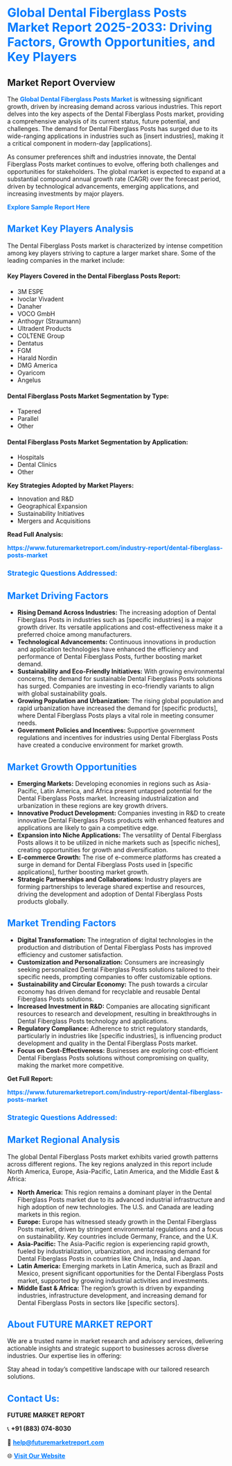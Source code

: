 <h1 style="color: #007BFF;">Global Dental Fiberglass Posts Market Report 2025-2033: Driving Factors, Growth Opportunities, and Key Players</h1>

<section id="overview">
<h2>Market Report Overview</h2>
<p>The <a href="https://www.futuremarketreport.com/industry-report/dental-fiberglass-posts-market" style="color: #007BFF; text-decoration: none;"><strong>Global Dental Fiberglass Posts Market</strong></a> is witnessing significant growth, driven by increasing demand across various industries. This report delves into the key aspects of the Dental Fiberglass Posts market, providing a comprehensive analysis of its current status, future potential, and challenges. The demand for Dental Fiberglass Posts has surged due to its wide-ranging applications in industries such as [insert industries], making it a critical component in modern-day [applications].</p>
<p>As consumer preferences shift and industries innovate, the Dental Fiberglass Posts market continues to evolve, offering both challenges and opportunities for stakeholders. The global market is expected to expand at a substantial compound annual growth rate (CAGR) over the forecast period, driven by technological advancements, emerging applications, and increasing investments by major players.</p>
</section>

<section id="overview">
<p><a href="https://www.futuremarketreport.com/request-sample/reportId=28557" style="color: #007BFF; text-decoration: none;"><strong>Explore Sample Report Here</strong></a></p>
</section>

<section id="key-players">
<h2 style="color: #007BFF;">Market Key Players Analysis</h2>
<p>The Dental Fiberglass Posts market is characterized by intense competition among key players striving to capture a larger market share. Some of the leading companies in the market include:</p>
<h4>Key Players Covered in the Dental Fiberglass Posts Report:</h4>
<ul><li>3M ESPE</li><li>Ivoclar Vivadent</li><li>Danaher</li><li>VOCO GmbH</li><li>Anthogyr (Straumann)</li><li>Ultradent Products</li><li>COLTENE Group</li><li>Dentatus</li><li>FGM</li><li>Harald Nordin</li><li>DMG America</li><li>Oyaricom</li><li>Angelus</li></ul>
<h4>Dental Fiberglass Posts Market Segmentation by Type:</h4>
<ul><li>Tapered</li><li>Parallel</li><li>Other</li></ul>

<h4>Dental Fiberglass Posts Market Segmentation by Application:</h4>
<ul><li>Hospitals</li><li>Dental Clinics</li><li>Other</li></ul>
<p><strong>Key Strategies Adopted by Market Players:</strong></p>
<ul>
<li>Innovation and R&D</li>
<li>Geographical Expansion</li>
<li>Sustainability Initiatives</li>
<li>Mergers and Acquisitions</li>
</ul>
</section>

<section>
<p><strong>Read Full Analysis: </strong></p><a href="https://www.futuremarketreport.com/industry-report/dental-fiberglass-posts-market" style="color: #007BFF; text-decoration: none;"><strong>https://www.futuremarketreport.com/industry-report/dental-fiberglass-posts-market</strong></a>
<h3 style="color: #007BFF;">Strategic Questions Addressed:</h3>
</section>

<section id="driving-factors">
<h2 style="color: #007BFF;">Market Driving Factors</h2>
<ul>
<li><strong>Rising Demand Across Industries:</strong> The increasing adoption of Dental Fiberglass Posts in industries such as [specific industries] is a major growth driver. Its versatile applications and cost-effectiveness make it a preferred choice among manufacturers.</li>
<li><strong>Technological Advancements:</strong> Continuous innovations in production and application technologies have enhanced the efficiency and performance of Dental Fiberglass Posts, further boosting market demand.</li>
<li><strong>Sustainability and Eco-Friendly Initiatives:</strong> With growing environmental concerns, the demand for sustainable Dental Fiberglass Posts solutions has surged. Companies are investing in eco-friendly variants to align with global sustainability goals.</li>
<li><strong>Growing Population and Urbanization:</strong> The rising global population and rapid urbanization have increased the demand for [specific products], where Dental Fiberglass Posts plays a vital role in meeting consumer needs.</li>
<li><strong>Government Policies and Incentives:</strong> Supportive government regulations and incentives for industries using Dental Fiberglass Posts have created a conducive environment for market growth.</li>
</ul>
</section>

<section id="growth-opportunities">
<h2 style="color: #007BFF;">Market Growth Opportunities</h2>
<ul>
<li><strong>Emerging Markets:</strong> Developing economies in regions such as Asia-Pacific, Latin America, and Africa present untapped potential for the Dental Fiberglass Posts market. Increasing industrialization and urbanization in these regions are key growth drivers.</li>
<li><strong>Innovative Product Development:</strong> Companies investing in R&D to create innovative Dental Fiberglass Posts products with enhanced features and applications are likely to gain a competitive edge.</li>
<li><strong>Expansion into Niche Applications:</strong> The versatility of Dental Fiberglass Posts allows it to be utilized in niche markets such as [specific niches], creating opportunities for growth and diversification.</li>
<li><strong>E-commerce Growth:</strong> The rise of e-commerce platforms has created a surge in demand for Dental Fiberglass Posts used in [specific applications], further boosting market growth.</li>
<li><strong>Strategic Partnerships and Collaborations:</strong> Industry players are forming partnerships to leverage shared expertise and resources, driving the development and adoption of Dental Fiberglass Posts products globally.</li>
</ul>
</section>

<section id="trending-factors">
<h2 style="color: #007BFF;">Market Trending Factors</h2>
<ul>
<li><strong>Digital Transformation:</strong> The integration of digital technologies in the production and distribution of Dental Fiberglass Posts has improved efficiency and customer satisfaction.</li>
<li><strong>Customization and Personalization:</strong> Consumers are increasingly seeking personalized Dental Fiberglass Posts solutions tailored to their specific needs, prompting companies to offer customizable options.</li>
<li><strong>Sustainability and Circular Economy:</strong> The push towards a circular economy has driven demand for recyclable and reusable Dental Fiberglass Posts solutions.</li>
<li><strong>Increased Investment in R&D:</strong> Companies are allocating significant resources to research and development, resulting in breakthroughs in Dental Fiberglass Posts technology and applications.</li>
<li><strong>Regulatory Compliance:</strong> Adherence to strict regulatory standards, particularly in industries like [specific industries], is influencing product development and quality in the Dental Fiberglass Posts market.</li>
<li><strong>Focus on Cost-Effectiveness:</strong> Businesses are exploring cost-efficient Dental Fiberglass Posts solutions without compromising on quality, making the market more competitive.</li>
</ul>
</section>

<section>
<p><strong>Get Full Report: </strong></p><a href="https://www.futuremarketreport.com/industry-report/dental-fiberglass-posts-market" style="color: #007BFF; text-decoration: none;"><strong>https://www.futuremarketreport.com/industry-report/dental-fiberglass-posts-market</strong></a>
<h3 style="color: #007BFF;">Strategic Questions Addressed:</h3>
</section>


<section id="regional-analysis">
<h2 style="color: #007BFF;">Market Regional Analysis</h2>
<p>The global Dental Fiberglass Posts market exhibits varied growth patterns across different regions. The key regions analyzed in this report include North America, Europe, Asia-Pacific, Latin America, and the Middle East & Africa:</p>
<ul>
<li><strong>North America:</strong> This region remains a dominant player in the Dental Fiberglass Posts market due to its advanced industrial infrastructure and high adoption of new technologies. The U.S. and Canada are leading markets in this region.</li>
<li><strong>Europe:</strong> Europe has witnessed steady growth in the Dental Fiberglass Posts market, driven by stringent environmental regulations and a focus on sustainability. Key countries include Germany, France, and the U.K.</li>
<li><strong>Asia-Pacific:</strong> The Asia-Pacific region is experiencing rapid growth, fueled by industrialization, urbanization, and increasing demand for Dental Fiberglass Posts in countries like China, India, and Japan.</li>
<li><strong>Latin America:</strong> Emerging markets in Latin America, such as Brazil and Mexico, present significant opportunities for the Dental Fiberglass Posts market, supported by growing industrial activities and investments.</li>
<li><strong>Middle East & Africa:</strong> The region’s growth is driven by expanding industries, infrastructure development, and increasing demand for Dental Fiberglass Posts in sectors like [specific sectors].</li>
</ul>
</section>

<footer>
<h2 style="color: #007BFF;">About FUTURE MARKET REPORT</h2>
<p>We are a trusted name in market research and advisory services, delivering actionable insights and strategic support to businesses across diverse industries. Our expertise lies in offering:</p>

<p>Stay ahead in today’s competitive landscape with our tailored research solutions.</p>

<h2 style="color: #007BFF;">Contact Us:</h2>
<p><strong>FUTURE MARKET REPORT</strong></p>
<p>📞 <strong>+91 (883) 074-8030</strong></p>
<p>📧 <strong><a href="mailto:help@futuremarketreport.com" style="color: #007BFF;">help@futuremarketreport.com</a></strong></p>
<p>🌐 <strong><a href="https://www.futuremarketreport.com/" style="color: #007BFF;">Visit Our Website</a></strong></p>
</footer>